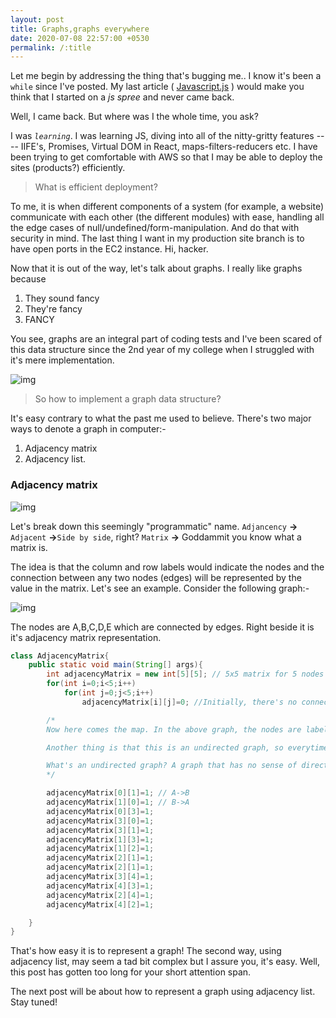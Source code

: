 ```yaml
---
layout: post
title: Graphs,graphs everywhere
date: 2020-07-08 22:57:00 +0530
permalink: /:title
---
```

Let me begin by addressing the thing that's bugging me..
I know it's been a `while` since I've posted. My last article ( [Javascript.js](https://damercy.github.io/compute/Javascript) ) would make you think that I started on a _js spree_ and never came back.

Well, I came back. But where was I the whole time, you ask?

I was _`learning`_. I was learning JS, diving into  all of the nitty-gritty features ---- IIFE's, Promises, Virtual DOM in React, maps-filters-reducers etc. I have been trying to get comfortable with AWS so that I may be able to deploy the sites (products?) efficiently.

> What is efficient deployment?

To me, it is when different components of a system (for example, a website) communicate with each other (the different modules) with ease, handling all the edge cases of null/undefined/form-manipulation. And do that with security in mind. The last thing I want in my production site branch is to have open ports in the EC2 instance. Hi, hacker.

Now that it is out of the way, let's talk about graphs. I really like graphs because
1. They sound fancy
2. They're fancy
3. FANCY

You see, graphs are an integral part of coding tests and I've been scared of this data structure since the 2nd year of my college when I struggled with it's mere implementation.

![img](/compute/images/graph.png "Tiger, Elephant & Graph")

> So how to implement a graph data structure?

It's easy contrary to what the past me used to believe. There's two major ways to denote a graph in computer:-
1. Adjacency matrix
2. Adjacency list.

### Adjacency matrix

![img](/compute/images/adm.png "What... matrix?")

Let's break down this seemingly "programmatic" name. `Adjancency` __->__ `Adjacent` __->__`Side by side`, right? `Matrix` __->__ Goddammit you know what a matrix is.

The idea is that the column and row labels would indicate the nodes and the connection between any two nodes (edges) will be represented by the value in the matrix. Let's see an example. Consider the following graph:-

![img](/compute/images/adm-g.png "What... matrix?")

The nodes are A,B,C,D,E which are connected by edges. Right beside it is it's adjacency matrix representation.
```Java
class AdjacencyMatrix{
    public static void main(String[] args){
        int adjacencyMatrix = new int[5][5]; // 5x5 matrix for 5 nodes
        for(int i=0;i<5;i++)
            for(int j=0;j<5;i++)
                adjacencyMatrix[i][j]=0; //Initially, there's no connection b/w nodes, hence 0

        /*
        Now here comes the map. In the above graph, the nodes are labeled as characters viz. A,B,C,D,E. But we need to somehow represent it in the matrix. So we map the characters to matrix indices. Thus, A->0,B->1,C->2,D-3,E->4. This mapping is done for all the graphs. Now, adjacencyMatrix[A][B] -> adjacencyMatrix[0][1].

        Another thing is that this is an undirected graph, so everytime we input for A->B, we need to input for B->A as well.

        What's an undirected graph? A graph that has no sense of direction aka no arrows pointing towards a direction. That's it!
        */

        adjacencyMatrix[0][1]=1; // A->B
        adjacencyMatrix[1][0]=1; // B->A
        adjacencyMatrix[0][3]=1;
        adjacencyMatrix[3][0]=1;
        adjacencyMatrix[3][1]=1;
        adjacencyMatrix[1][3]=1;
        adjacencyMatrix[1][2]=1;
        adjacencyMatrix[2][1]=1;
        adjacencyMatrix[2][1]=1;
        adjacencyMatrix[3][4]=1;
        adjacencyMatrix[4][3]=1;
        adjacencyMatrix[2][4]=1;
        adjacencyMatrix[4][2]=1;

    }
}
```
That's how easy it is to represent a graph! The second way, using adjacency list, may seem a tad bit complex but I assure you, it's easy. Well, this post has gotten too long for your short attention span.

The next post will be about how to represent a graph using adjacency list. Stay tuned!

